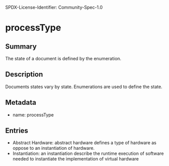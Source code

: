 SPDX-License-Identifier: Community-Spec-1.0

# processType

## Summary

The state of a document is defined by the enumeration.

## Description

Documents states vary by state. Enumerations are used to define the state.

## Metadata

- name: processType

## Entries

- Abstract Hardware: abstract hardware defines a type of hardware as oppose to an instantiation of hardware. 
- Instantiation: an instantiation describe the runtime execution of software needed to instantiate the implementation of virtual hardware 

